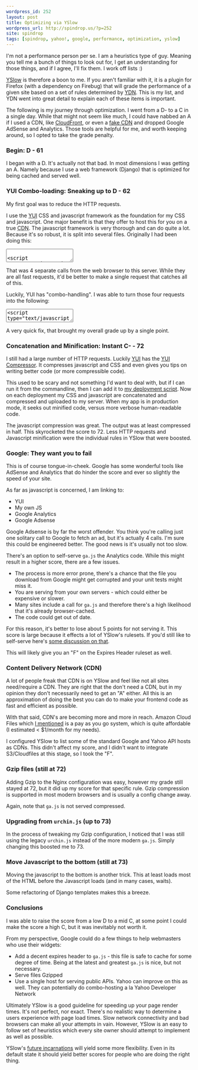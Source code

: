 ```yaml
---
wordpress_id: 252
layout: post
title: Optimizing via YSlow
wordpress_url: http://spindrop.us/?p=252
site: spindrop
tags: [spindrop, yahoo!, google, performance, optimization, yslow]
---
```

[yslow]: http://developer.yahoo.com/yslow/
[ydn]: http://developer.yahoo.com/
[fake]: http://spindrop.us/2009/03/08/appengine-is-not-a-free-cdn/

I'm not a performance person per se.  I am a heuristics type of guy.  Meaning you tell me a bunch of things to look out for, I get an understanding for those things, and if I agree, I'll fix them.  I work off lists :)

[YSlow][] is therefore a boon to me.  If you aren't familiar with it, it is a plugin for Firefox (with a dependency on Firebug) that will grade the performance of a given site based on a set of rules determined by [YDN][].  This is my list, and YDN went into great detail to explain each of these items is important.

The following is my journey through optimization.  I went from a D- to a C in a single day.  While that might not seem like much, I could have nabbed an A if I used a CDN, like [CloudFront](http://aws.amazon.com/cloudfront/), or even a [fake CDN][fake] and dropped Google AdSense and Analytics.  Those tools are helpful for me, and worth keeping around, so I opted to take the grade penalty.

<!--more-->
[yui]: http://developer.yahoo.com/yui/

### Begin: D - 61

I began with a D.  It's actually not that bad.  In most dimensions I was getting an A.  Namely because I use a web framework (Django) that is optimized for being cached and served well. 

### YUI Combo-loading: Sneaking up to D - 62

My first goal was to reduce the HTTP requests.

I use the [YUI][] CSS and javascript framework as the foundation for my CSS and javascript.  One major benefit is that they offer to host this for you on a true <acronym title="Content Delivery Network">CDN</acronym>.  The javascript framework is very thorough and can do quite a lot.  Because it's so robust, it is split into several files.  Originally I had been doing this:

<div><textarea name="code" class="html">

<script type="text/javascript" src="http://yui.yahooapis.com/2.6.0/build/yahoo-dom-event/yahoo-dom-event.js"></script>
<script type="text/javascript" src="http://yui.yahooapis.com/2.6.0/build/connection/connection-min.js"></script>
<script type="text/javascript" src="http://yui.yahooapis.com/2.6.0/build/datasource/datasource-min.js"></script>
<script type="text/javascript" src="http://yui.yahooapis.com/2.6.0/build/autocomplete/autocomplete-min.js"></script>

</textarea></div>

That was 4 separate calls from the web browser to this server.  While they are all fast requests, it'd be better to make a single request that catches all of this.

Luckily, YUI has "combo-handling".  I was able to turn those four requests into the following:

<div><textarea name="code" class="html">
<script type="text/javascript" src="http://yui.yahooapis.com/combo?2.7.0/build/yahoo-dom-event/yahoo-dom-event.js&2.7.0/build/connection/connection-min.js&2.7.0/build/datasource/datasource-min.js&2.7.0/build/autocomplete/autocomplete-min.js"></script>
</textarea></div>

A very quick fix, that brought my overall grade up by a single point.

### Concatenation and Minification: Instant C- - 72

I still had a large number of HTTP requests.  Luckily [YUI][] has the [YUI Compressor](http://developer.yahoo.com/yui/compressor/).  It compresses javascript and CSS and even gives you tips on writing better code (or more compressible code).

This used to be scary and not something I'd want to deal with, but if I can run it from the commandline, then I can add it to [my deployment script](http://spindrop.us/2009/03/02/a-stitch-in-fabric-saves-time/).  Now on each deployment my CSS and javascript are concatenated and compressed and uploaded to my server.  When my app is in production mode, it seeks out minified code, versus more verbose human-readable code.

The javascript compression was great.  The output was at least compressed in half.  This skyrocketed the score to 72.  Less HTTP requests and Javascript minification were the individual rules in YSlow that were boosted.

### Google: They want you to fail

This is of course tongue-in-cheek.  Google has some wonderful tools like AdSense and Analytics that do hinder the score and ever so slightly the speed of your site.

As far as javascript is concerned, I am linking to:
* YUI
* My own JS 
* Google Analytics
* Google Adsense

Google Adsense is by far the worst offender.  You think you're calling just one solitary call to Google to fetch an ad, but it's actually 4 calls.  I'm sure this could be engineered better.  The good news is it's usually not too slow.

There's an option to self-serve `ga.js` the Analytics code.  While this might result in a higher score, there are a few issues.

* The process is more error prone, there's a chance that the file you download from Google might get corrupted and your unit tests might miss it.
* You are serving from your own servers - which could either be expensive or slower.
* Many sites include a call for `ga.js` and therefore there's a high likelihood that it's already browser-cached.
* The code could get out of date.

For this reason, it's better to lose about 5 points for not serving it.  This score is large because it effects a lot of YSlow's rulesets.  If you'd still like to self-serve here's [some discussion on that](http://www.askapache.com/javascript/google-analytics-speed-tips.html).

This will likely give you an "F" on the Expires Header ruleset as well.

### Content Delivery Network (CDN)

A lot of people freak that CDN is on YSlow and feel like not all sites need/require a CDN.  They are right that the don't need a CDN, but in my opinion they don't necessarily need to get an "A" either.  All this is an approximation of doing the best you can do to make your frontend code as fast and efficient as possible.

With that said, CDN's are becoming more and more in reach.  Amazon Cloud Files which [I mentioned][fake] is a pay as you go system, which is quite affordable (I estimated < $1/month for my needs).

I configured YSlow to list some of the standard Google and Yahoo API hosts as CDNs.  This didn't affect my score, and I didn't want to integrate S3/Cloudfiles at this stage, so I took the "F".  

### Gzip files (still at 72)

Adding Gzip to the Nginx configuration was easy, however my grade still stayed at 72, but it did up my score for that specific rule.  Gzip compression is supported in most modern browsers and is usually a config change away.

Again, note that `ga.js` is not served compressed.  

### Upgrading from `urchin.js` (up to 73)

In the process of tweaking my Gzip configuration, I noticed that I was still using the legacy `urchin.js` instead of the more modern `ga.js`.  Simply changing this boosted me to 73.

### Move Javascript to the bottom (still at 73)

Moving the javascript to the bottom is another trick.  This at least loads most of the HTML before the Javascript loads (and in many cases, waits).

Some refactoring of Django templates makes this a breeze.

### Conclusions

I was able to raise the score from a low D to a mid C, at some point I could make the score a high C, but it was inevitably not worth it.

From my perspective, Google could do a few things to help webmasters who use their widgets:

* Add a decent expires header to `ga.js` - this file is safe to cache for some degree of time.  Being at the latest and greatest `ga.js` is nice, but not necessary.
* Serve files Gzipped
* Use a single host for serving public APIs.  Yahoo can improve on this as well.  They can potentially do combo-hosting a la Yahoo Developer Network

Ultimately YSlow is a good guideline for speeding up your page render times.  It's not perfect, nor exact.  There's no realistic way to determine a users experience with page load times.  Slow network connectivity and bad browsers can make all your attempts in vain.  However, YSlow is an easy to follow set of heuristics which every site owner should attempt to implement as well as possible.

YSlow's [future incarnations][p] will yield some more flexibility.  Even in its default state it should yield better scores for people who are doing the right thing.

[p]: http://www.slideshare.net/stoyan/yslow-20-presentation
